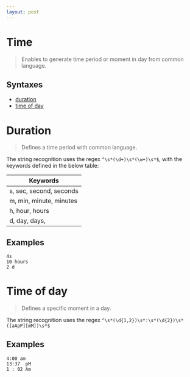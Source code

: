 ```yaml
---
layout: post
---
```


Time
====

> Enables to generate time period or moment in day from common language.

Syntaxes
--------

- [duration](#duration)
- [time of day](#time-of-day)

Duration
========

> Defines a time period with common language.

The string recognition uses the regex `^\s*(\d+)\s*(\w+)\s*$`,
with the keywords defined in the below table:

| Keywords  	| 
| ------------- |
| s, sec, second, seconds   |
| m, min, minute, minutes   |
| h, hour, hours  			|
| d, day, days,  			|

Examples
--------

	4s
	10 hours
	2 d

Time of day
===========

> Defines a specific moment in a day.

The string recognition uses the regex `^\s*(\d{1,2})\s*:\s*(\d{2})\s*([aApP][mM])\s*$`

Examples
--------

	4:00 am
	13:37  pM
	1 : 02 Am
